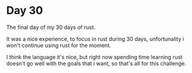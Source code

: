 # Day 30

The final day of my 30 days of rust.

It was a nice experience, to focus in rust during 30 days, unfortunality i won't continue using rust for the moment.

I think the language it's nice, but right now spending time learning rust doesn't go well with the goals that i want, so that's all for this challenge.